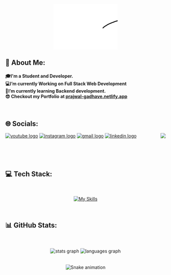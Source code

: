 <div align="center">
<img src="https://github.com/InTruder-Sec/InTruder-Sec/blob/main/svg.svg" align="center" style="width: 40%" />
</div> 


## 💫 About Me:
<h4>
🎓I'm a Student and Developer.<br>
💻I’m currently Working on Full Stack Web Development<br>
🚀I’m currently learning Backend development.<br>
😎 Checkout my Portfolio at <a target="_blank" href="https://prajwal-gadhave.netlify.app/">prajwal-gadhave.netlify.app</a>
</h4>
<br>

## 🌐 Socials:

<img align="right" height="150" src="https://media1.giphy.com/media/v1.Y2lkPTc5MGI3NjExcGQydjBqanAxMzAxeXZjM2phd3FodHVzZzFldnJnNXMxNGNhdXcyeSZlcD12MV9pbnRlcm5hbF9naWZfYnlfaWQmY3Q9Zw/Rpl1sod1vCXK0L2SUN/giphy.gif" />

<div align="left">
  <a href="https://youtube.com/@SaarahCodes" target="_blank"><img src="https://img.shields.io/static/v1?message=Youtube&logo=youtube&label=&color=FF0000&logoColor=white&labelColor=&style=for-the-badge" height="35" alt="youtube logo"  /></a>
  <a href="https://instagram.com/_p_r_a_j_w_a_l_06/"><img src="https://img.shields.io/static/v1?message=Instagram&logo=instagram&label=&color=E4405F&logoColor=white&labelColor=&style=for-the-badge" height="35" alt="instagram logo"  /></a>
  <a href="mailto:prajwalgadhave356@gmail.com"><img src="https://img.shields.io/static/v1?message=Gmail&logo=gmail&label=&color=D14836&logoColor=white&labelColor=&style=for-the-badge" height="35" alt="gmail logo"  /></a>
  <a href="https://linkedin.com/in/prajwal-gadhave"><img src="https://img.shields.io/static/v1?message=LinkedIn&logo=linkedin&label=&color=0077B5&logoColor=white&labelColor=&style=for-the-badge" height="35" alt="linkedin logo"  /></a>
</div>
<br>
<br>
<br>

<br>

## 💻 Tech Stack:
<br>

<div align="center">

[![My Skills](https://skillicons.dev/icons?i=cpp,java,git,html,css,js,ts,mongodb,express,react,nodejs,bootstrap,tailwind,flask,django,redux,materialui,postman,mysql,netlify,vercel,nextjs,firebase,appwrite,supabase,redis,aws,gcp,azure,cloudflare,linux,bash,ai,tensorflow,pytorch,docker,kubernetes,ansible,openshift,jenkins,githubactions,flutter,figma,threejs,kafka&perline=15)]()

</div>
<br>

## 📊 GitHub Stats:

<div align="center">
  <br><br>
<div align="center">
  <img src="https://github-readme-stats.vercel.app/api?username=prajwal-0706&hide_title=false&hide_rank=false&show_icons=true&include_all_commits=true&count_private=true&disable_animations=false&theme=dracula&locale=en&hide_border=false" height="150" alt="stats graph"  />
  <img src="https://github-readme-stats.vercel.app/api/top-langs?username=prajwal-0706&locale=en&hide_title=false&layout=compact&card_width=320&langs_count=5&theme=dracula&hide_border=false" height="150" alt="languages graph"  />
</div>
<br><br>
<img src="https://profile-readme-generator.com/assets/snake.svg" alt="Snake animation" />
</div>





